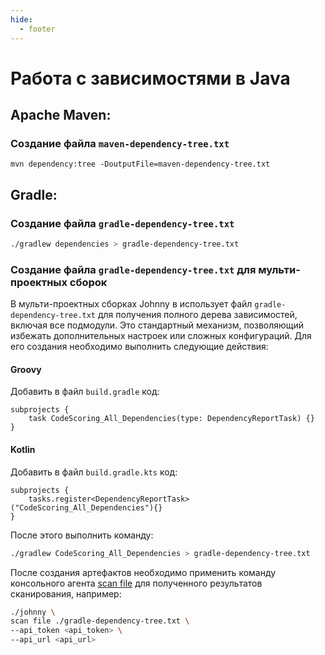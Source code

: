 ```yaml
---
hide:
  - footer
---
```


# Работа с зависимостями в Java

## Apache Maven:

### Создание файла `maven-dependency-tree.txt`

```
mvn dependency:tree -DoutputFile=maven-dependency-tree.txt
```

## Gradle:

### Создание файла `gradle-dependency-tree.txt`

``` bash
./gradlew dependencies > gradle-dependency-tree.txt
```

### Создание файла `gradle-dependency-tree.txt` для мульти-проектных сборок

В мульти-проектных сборках Johnny в использует файл `gradle-dependency-tree.txt` для получения полного дерева зависимостей, включая все подмодули. Это стандартный механизм, позволяющий избежать дополнительных настроек или сложных конфигураций. Для его создания необходимо выполнить следующие действия:

#### Groovy

Добавить в файл `build.gradle` код:

```
subprojects {
    task CodeScoring_All_Dependencies(type: DependencyReportTask) {}
}
```

#### Kotlin

Добавить в файл `build.gradle.kts` код:

```
subprojects {
    tasks.register<DependencyReportTask>("CodeScoring_All_Dependencies"){}
}
```

После этого выполнить команду:

``` bash
./gradlew CodeScoring_All_Dependencies > gradle-dependency-tree.txt
```

После создания артефактов необходимо применить команду консольного агента [scan file](/agent/scan-file) для полученного результатов сканирования, например:

``` bash
./johnny \
scan file ./gradle-dependency-tree.txt \
--api_token <api_token> \
--api_url <api_url>
```